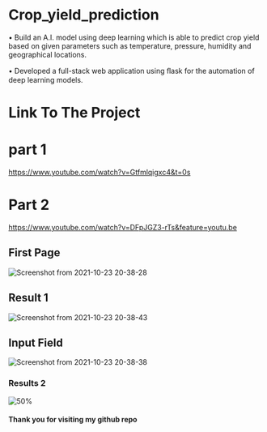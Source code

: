 # Crop_yield_prediction
• Build an A.I. model using deep learning which is able to predict crop yield
based on given parameters such as temperature, pressure, humidity and
geographical locations.

• Developed a full-stack web application using ﬂask for the automation of deep
learning models.

# Link To The Project

 # part 1
 
 https://www.youtube.com/watch?v=Gtfmlqigxc4&t=0s
 
 # Part 2
 
 https://www.youtube.com/watch?v=DFpJGZ3-rTs&feature=youtu.be
 
 ## First Page

 
![Screenshot from 2021-10-23 20-38-28](https://user-images.githubusercontent.com/58850584/138561955-b11ecb00-3cce-42e5-858d-068a1e964dbf.png)

## Result 1

![Screenshot from 2021-10-23 20-38-43](https://user-images.githubusercontent.com/58850584/138561961-90e28f31-4637-4ec3-8e86-27d5bb003829.png)

## Input Field

![Screenshot from 2021-10-23 20-38-38](https://user-images.githubusercontent.com/58850584/138561963-dcca8491-0a9a-4b95-9894-2d95d2e88e8a.png)

### Results 2

![50%](https://user-images.githubusercontent.com/58850584/138562065-784ab1a8-b10c-4ddf-949c-1d7f19627c8b.png)


#### Thank you for visiting my github repo
